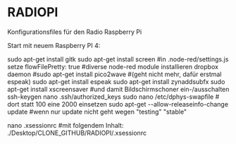 # RADIOPI
Konfigurationsfiles für den Radio Raspberry Pi

Start mit neuem Raspberry PI 4:

sudo apt-get install gitk
sudo apt-get install screen
#in .node-red/settings.js setze flowFilePretty: true
#diverse node-red module installieren dropbox daemon 
#sudo apt-get install pico2wave #(geht nicht mehr, dafür erstmal espeak)
sudo apt-get install espeak
sudo apt-get install zynaddsubfx
sudo apt-get install xscreensaver #und damit Bildschirmschoner ein-/ausschalten
ssh-keygen
nano .ssh/authorized_keys
sudo nano /etc/dphys-swapfile # dort statt 100 eine 2000 einsetzen
sudo apt-get --allow-releaseinfo-change update #wenn nur update nicht geht wegen "testing" "stable"



nano .xsessionrc #mit folgendem Inhalt:
./Desktop/CLONE_GITHUB/RADIOPI/.xsessionrc
